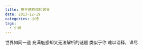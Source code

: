 ```yaml
---
title: 猜不透的你和世界
date: 2013-12-19
categories: 小诗
tags:
  - 小诗
---
```


世界如同一道
充满魅惑却又无法解析的谜题<!--more-->
类似于你
难以诠释，详尽